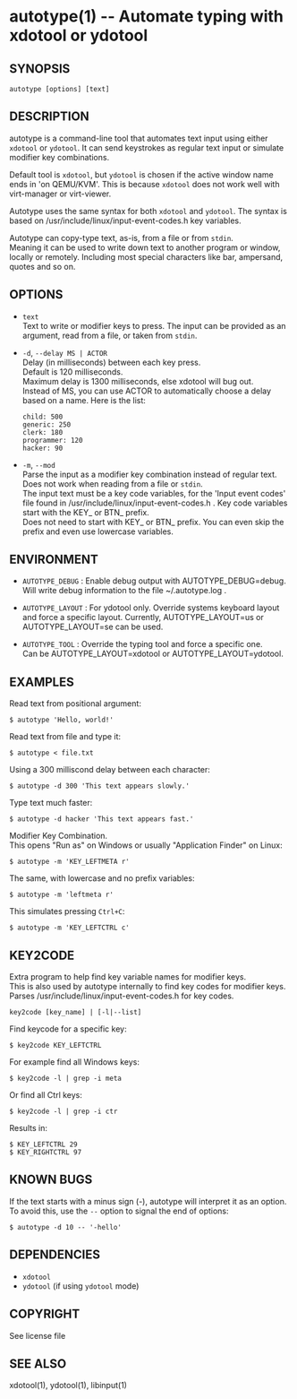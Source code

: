 autotype(1) -- Automate typing with xdotool or ydotool
=============================================

## SYNOPSIS

`autotype [options] [text]`

## DESCRIPTION

autotype is a command-line tool that automates text input using
either `xdotool` or `ydotool`. It can send keystrokes as regular text input or
simulate modifier key combinations.

Default tool is `xdotool`, but `ydotool` is chosen if the active window name
ends in 'on QEMU/KVM'. This is because `xdotool` does not work well with
virt-manager or virt-viewer.

Autotype uses the same syntax for both `xdotool` and `ydotool`. The syntax is
based on /usr/include/linux/input-event-codes.h key variables.

Autotype can copy-type text, as-is, from a file or from `stdin`.  
Meaning it can be used to write down text to another program or window, locally
or remotely. Including most special characters like bar, ampersand, quotes and
so on.

## OPTIONS

- `text`  
  Text to write or modifier keys to press. The input can be provided as an
  argument, read from a file, or taken from `stdin`.

- `-d`, `--delay MS | ACTOR`  
  Delay (in milliseconds) between each key press.  
  Default is 120 milliseconds.  
  Maximum delay is 1300 milliseconds, else xdotool will bug out.  
  Instead of MS, you can use ACTOR to automatically choose a delay based on a
  name. Here is the list:

      child: 500
      generic: 250
      clerk: 180
      programmer: 120
      hacker: 90

- `-m`, `--mod`  
  Parse the input as a modifier key combination instead of regular text. Does
  not work when reading from a file or `stdin`.  
  The input text must be a key code variables, for the 'Input event codes' file
  found in /usr/include/linux/input-event-codes.h . Key code variables start
  with the KEY_ or BTN_ prefix.  
  Does not need to start with KEY_ or BTN_ prefix. You can even skip the prefix
  and even use lowercase variables.

## ENVIRONMENT

* `AUTOTYPE_DEBUG` :
  Enable debug output with AUTOTYPE_DEBUG=debug. Will write debug information
  to the file ~/.autotype.log .

* `AUTOTYPE_LAYOUT` :
  For ydotool only. Override systems keyboard layout and force a specific
  layout. Currently, AUTOTYPE_LAYOUT=us or AUTOTYPE_LAYOUT=se can be used.

* `AUTOTYPE_TOOL` :
  Override the typing tool and force a specific one.  
  Can be AUTOTYPE_LAYOUT=xdotool or AUTOTYPE_LAYOUT=ydotool.

## EXAMPLES

Read text from positional argument:

    $ autotype 'Hello, world!'

Read text from file and type it:

    $ autotype < file.txt

Using a 300 milliscond delay between each character:

    $ autotype -d 300 'This text appears slowly.'

Type text much faster:

    $ autotype -d hacker 'This text appears fast.'

Modifier Key Combination.  
This opens "Run as" on Windows or usually "Application Finder" on Linux:

    $ autotype -m 'KEY_LEFTMETA r'

The same, with lowercase and no prefix variables:

    $ autotype -m 'leftmeta r'

This simulates pressing `Ctrl+C`:

    $ autotype -m 'KEY_LEFTCTRL c'

## KEY2CODE

Extra program to help find key variable names for modifier keys.  
This is also used by autotype internally to find key codes for modifier keys.  
Parses /usr/include/linux/input-event-codes.h for key codes.

`key2code [key_name] | [-l|--list]`

Find keycode for a specific key:

    $ key2code KEY_LEFTCTRL

For example find all Windows keys:

    $ key2code -l | grep -i meta

Or find all Ctrl keys:

    $ key2code -l | grep -i ctr

Results in:

    $ KEY_LEFTCTRL 29
    $ KEY_RIGHTCTRL 97

## KNOWN BUGS

If the text starts with a minus sign (-), autotype will interpret it as an
option. To avoid this, use the `--` option to signal the end of options:

    $ autotype -d 10 -- '-hello'

## DEPENDENCIES

- `xdotool`
- `ydotool` (if using `ydotool` mode)

## COPYRIGHT

See license file

## SEE ALSO

xdotool(1), ydotool(1), libinput(1)
